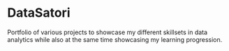 # DataSatori
Portfolio of various projects to showcase my different skillsets in data analytics while also at the same time showcasing my learning progression.
